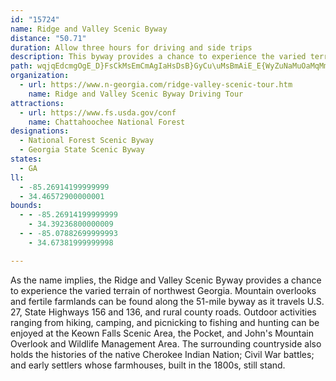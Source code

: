 ```yaml
---
id: "15724"
name: Ridge and Valley Scenic Byway
distance: "50.71"
duration: Allow three hours for driving and side trips
description: This byway provides a chance to experience the varied terrain of northwest Georgia as it travels U.S. 27, State Highways 156 and 136, and rural county roads.
path: wqjqEdcmgOgE_D}FsCkMsEmCmAgIaHsDsB}GyCu\uMsBmAiE_E{WyZuNaMuOaMqMmF{KyDmHuDyNsKa[iSgFyCoTiN}BeBuAsAmAaCkH}YuBaEsAiBmC}AyBcAmDg@uGEyBm@uB_BiAgBsEeMoMe`@}EqLkAsBkFeEoMcJoRsNuIgHcFsEsH}HqGeG_PsMaFuBwDy@mLkB}CuAcf@q^aJaH_AeAmBgDmAsEkBaFkHkKyB}BuSoNqC_BsFkAiD_AaDiJ}HoR_@wAq@oEsH{y@oAcGo@yB_O}]yA_F_@iBqCoVQ}BWaIKiAc@}A[u@o@}@cA{@yAs@_IwBcGoB}A}@oDiCsSaQsFqGuIoL}EcG_D_CoImFaPgJgDYyG@}@Go@MiAk@s@m@{JuKeAkBmCgGYg@iBiBiBu@y@KwYsByCaAaJeEi\uIgOsFkJmCuImAyBQcQYkCDeJe@_u@_AkIa@_Dk@}F{BeI}BiBYoCaAwAy@eB}AgFmFsCgCqBmAmh@cUkBm@qDs@_BKcA@sD\sSdCeA@SSEYDgQEUc@YsGcBiBSuGAyBHuBVwBj@y@IaH{ByD[wAIyXAuIKeCMaIwBwCe@{Ai@_PqC{IkB{Ag@@aDXgBn@iBpHqNhA_Dr@yELuEa@aNOsONqG^sH`Hak@?{FM_FcDmb@eAuXzMgAtBk@jDsAfDw@tA?j@V|BdBbB`@jKr@rCDpEf@lKpB`E`AdIpFr@DjF_@hALlD~@bSxGh@XjBzCjCzCJbDKnDqAxDFlCCfBh@fH~DUvH_C`CgArJwJzA{BzHmOdA{Ad@[r@c@rA_@pLmAbDs@rCyArBmBzAwBpAoAhAe@`AYfAElBLfB?bNoB|AIdBDzHl@|AKjPuCtQyAvEGpVt@|Dd@l[dI|CFpLwA`DChABpJvAdNl@jQpChKX|I?jARpBz@|@t@rEjGhDjCpB|@`BZfUdAfFfAnBVlC?`Mk@v@Rt@p@nA~CdA~@dGnBnCjChAt@vB~BdClBl@dBRjAJ`BC~@sAhIe@rLDzBG~B@\ZxAl@t@x@^~@\\@xC{@~@IfDXt@PvC|AjJ`EhGlB|B`@tAApEc@l@BxBdA^DzA_@l@@rD~@fClAtA\hDDnDr@|@IfAc@n@BRJdBpB|@t@nAp@bFjA|DZvCrAvFV~@d@hAzAhCrAxCv@jDf@xDbAbEn@zLdAx@RrA|@n@x@rAlDZf@b@PxDLlQK|h@{@jLc@lBV~Az@rDvCr`@`QtAx@h@l@\t@KhVVdAl@r@jA~@r@JlGm@hA@j@Lf@p@dAtERdAD|AXnATh@\LzDIdAOzLwCp@JhCrA`OrFx@LpA?lCy@|Dg@rA?hFf@nKu@lEeAzBy@bB_AfF{EbCmCv@e@vAe@lQgC|ZlVlOjJbExC|KhKlAxAlFxGhEtEpAdA~Aj@zGFnARnBfARXZpAE~DDfAXlBnAjFv@~Az@bApEpDpZnQlIxBpEx@|EEjHq@dBPdA^~IlGlJlEbFtCdLdIpD~BnAfAtKbPnApAlC`AvHdBhErA~BpAdFhExAbAnAf@bG`B~JlDtKxC|Ex@~c@g@xXEhJwA~ABbNlC~BJ`MEtW`DzA\xAr@rEhCjLvFtOtF|AR`Ie@hXsBzIVxEf@rJj@d@FrCrAlCzPz@lDdGnL`LrRbCxCzAlAjYjP`DlDt@pB^tA~@xHrGvc@`AxE|@hCzAxClAdBbMvN|AvBzInQ|AlBvClBFjA}EvOYJeAtDmCnNmDtUe@rCo@fCqAdD}KnQmCxGqA|F{BfQeArEcAfDyCrImAzBu@v@{DrCmD~@}Jx@aEhAyDlBkIjGuApAmBlCy@nBoA|Do@`Dc@nFK`IYrIy@xEcD|JcMbZwMvWoMdZyBjGmBlDyDzEqL~JqF|DiCpAkEpAeBTgFJ}XyByZsB{[{A{E_@sI_@qB@iBb@wh@pRuAfAwCvCwGvH}\t\aElEcBlCoBzE{Mv]Cr@mGzQ
organization:
  - url: https://www.n-georgia.com/ridge-valley-scenic-tour.htm
    name: Ridge and Valley Scenic Byway Driving Tour
attractions:
  - url: https://www.fs.usda.gov/conf
    name: Chattahoochee National Forest
designations:
  - National Forest Scenic Byway
  - Georgia State Scenic Byway
states:
  - GA
ll:
  - -85.26914199999999
  - 34.46572900000001
bounds:
  - - -85.26914199999999
    - 34.39236800000009
  - - -85.07882699999993
    - 34.67381999999998

---
```


As the name implies, the Ridge and Valley Scenic Byway provides a chance to experience the varied terrain of northwest Georgia.  Mountain overlooks and fertile farmlands can be found along the 51-mile byway as it travels U.S. 27, State Highways 156 and 136, and rural county roads.  Outdoor activities ranging from hiking, camping, and picnicking to fishing and hunting can be enjoyed at the Keown Falls Scenic Area, the Pocket, and John's Mountain Overlook and Wildlife Management Area. The surrounding countryside also holds the histories of the native Cherokee Indian Nation; Civil War battles; and early settlers whose farmhouses, built in the 1800s, still stand.
